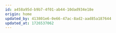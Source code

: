 ```yaml
---
id: a458a95d-b9b7-4f01-ab44-10dad934e18e
origin: home
updated_by: 413801e6-0e66-47ac-8ad2-aad85a187644
updated_at: 1726537062
---
```

